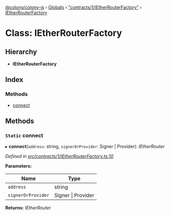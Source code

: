 [@colony/colony-js](../README.md) › [Globals](../globals.md) › ["contracts/1/IEtherRouterFactory"](../modules/_contracts_1_ietherrouterfactory_.md) › [IEtherRouterFactory](_contracts_1_ietherrouterfactory_.ietherrouterfactory.md)

# Class: IEtherRouterFactory

## Hierarchy

* **IEtherRouterFactory**

## Index

### Methods

* [connect](_contracts_1_ietherrouterfactory_.ietherrouterfactory.md#static-connect)

## Methods

### `Static` connect

▸ **connect**(`address`: string, `signerOrProvider`: Signer | Provider): *IEtherRouter*

*Defined in [src/contracts/1/IEtherRouterFactory.ts:10](https://github.com/JoinColony/colonyJS/blob/8037c41/src/contracts/1/IEtherRouterFactory.ts#L10)*

**Parameters:**

Name | Type |
------ | ------ |
`address` | string |
`signerOrProvider` | Signer &#124; Provider |

**Returns:** *IEtherRouter*
